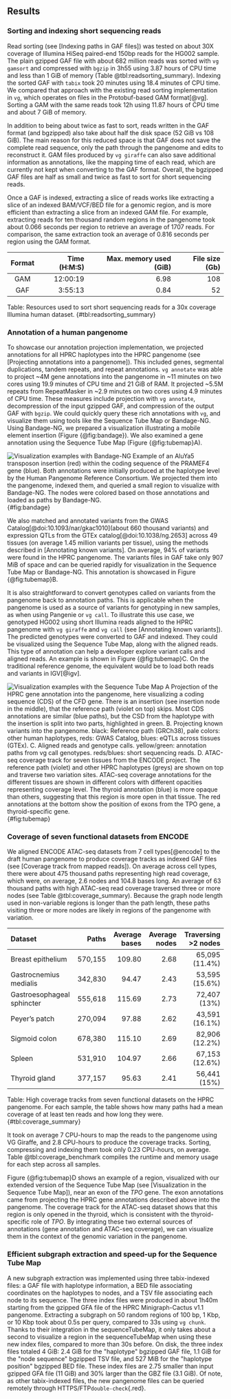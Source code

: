 ## Results

### Sorting and indexing short sequencing reads

Read sorting (see [Indexing paths in GAF files]) was tested on about 30X coverage of Illumina HiSeq paired-end 150bp reads for the HG002 sample.
The plain gzipped GAF file with about 682 million reads was sorted with `vg gamsort` and compressed with `bgzip` in 3h55 using 3.87 hours of CPU time and less than 1 GiB of memory (Table @tbl:readsorting_summary).
Indexing the sorted GAF with `tabix` took 20 minutes using 18.4 minutes of CPU time.
We compared that approach with the existing read sorting implementation in `vg`, which operates on files in the Protobuf-based GAM format[@vg].
Sorting a GAM with the same reads took 12h using 11.87 hours of CPU time and about 7 GiB of memory. 

In addition to being about twice as fast to sort, reads written in the GAF format (and bgzipped) also take about half the disk space (52 GiB vs 108 GiB).
The main reason for this reduced space is that GAF does not save the complete read sequence, only the path through the pangenome and edits to reconstruct it.
GAM files produced by `vg giraffe` can also save additional information as annotations, like the mapping time of each read, which are currently not kept when converting to the GAF format.
Overall, the bgzipped GAF files are half as small and twice as fast to sort for short sequencing reads.

Once a GAF is indexed, extracting a slice of reads works like extracting a slice of an indexed BAM/VCF/BED file for a genomic region, and is more efficient than extracting a slice from an indexed GAM file.
For example, extracting reads for ten thousand random regions in the pangenome took about 0.066 seconds per region to retrieve an average of 1707 reads.
For comparison, the same extraction took an average of 0.816 seconds per region using the GAM format. 

| Format | Time (H:M:S) | Max. memory used (GiB) | File size (Gb) |
|:------:|-------------:|-----------------------:|---------------:|
| GAM    |     12:00:19 |                   6.98 |            108 |
| GAF    |      3:55:13 |                   0.84 |             52 |

Table: Resources used to sort short sequencing reads for a 30x coverage Illumina human dataset.
{#tbl:readsorting_summary}

### Annotation of a human pangenome

To showcase our annotation projection implementation, we projected annotations for all HPRC haplotypes into the HPRC pangenome (see [Projecting annotations into a pangenome]). 
This included genes, segmental duplications, tandem repeats, and repeat annotations. 
`vg annotate` was able to project ~4M gene annotations into the pangenome in ~11 minutes on two cores using 19.9 minutes of CPU time and 21 GiB of RAM.
It projected ~5.5M repeats from RepeatMasker in ~2.9 minutes on two cores using 4.9 minutes of CPU time.
These measures include projection with `vg annotate`, decompression of the input gzipped GAF, and compression of the output GAF with `bgzip`.
We could quickly query these rich annotations with `vg`, and visualize them using tools like the Sequence Tube Map or Bandage-NG.
Using Bandage-NG, we prepared a visualization illustrating a mobile element insertion (Figure {@fig:bandage}).
We also examined a gene annotation using the Sequence Tube Map (Figure {@fig:tubemap}A).

![
**Visualization examples with Bandage-NG**
Example of an AluYa5 transposon insertion (*red*) within the coding sequence of the *PRAMEF4* gene (*blue*).
Both annotations were initially produced at the haplotype level by the Human Pangenome Reference Consortium.
We projected them into the pangenome, indexed them, and queried a small region to visualize with Bandage-NG.
The nodes were colored based on those annotations and loaded as paths by Bandage-NG.
](images/PRAMEF4.AluInsertion.png "Bandage example"){#fig:bandage}

We also matched and annotated variants from the GWAS Catalog[@doi:10.1093/nar/gkac1010](about 660 thousand variants) and expression QTLs from the GTEx catalog[@doi:10.1038/ng.2653] across 49 tissues (on average 1.45 million variants per tissue), using the methods described in [Annotating known variants].
On average, 94% of variants were found in the HPRC pangenome.
The variants files in GAF take only 907 MiB of space and can be queried rapidly for visualization in the Sequence Tube Map or Bandage-NG.
This annotation is showcased in Figure {@fig:tubemap}B.

It is also straightforward to convert genotypes called on variants from the pangenome back to annotation paths. 
This is applicable when the pangenome is used as a source of variants for genotyping in new samples, as when using Pangenie or `vg call`.
To illustrate this use case, we genotyped HG002 using short Illumina reads aligned to the HPRC pangenome with `vg giraffe` and `vg call` (see [Annotating known variants]).
The predicted genotypes were converted to GAF and indexed.
They could be visualized using the Sequence Tube Map, along with the aligned reads. 
This type of annotation can help a developer explore variant calls and aligned reads. 
An example is shown in Figure {@fig:tubemap}C.
On the traditional reference genome, the equivalent would be to load both reads and variants in IGV[@igv].

![
**Visualization examples with the Sequence Tube Map**
**A** Projection of the HPRC gene annotation into the pangenome, here visualizing a coding sequence (CDS) of the *CFD* gene.
There is an insertion (see *insertion node* in the middle), that the reference path (*violet* on top) skips.
Most CDS annotations are similar (*blue* paths), but the CSD from the haplotype with the insertion is split into two parts, highlighted in *green*.
**B.** Projecting known variants into the pangenome. 
*black*: Reference path (GRCh38), *pale colors*: other human haplotypes, *reds*: GWAS Catalog, *blues*: eQTLs across tissues (GTEx).
**C.** Aligned reads and genotype calls.
*yellow*/*green*: annotation paths from `vg call` genotypes. *reds*/*blues*: short sequencing reads.
**D.** ATAC-seq coverage track for seven tissues from the ENCODE project. 
The reference path (*violet*) and other HPRC haplotypes (*greys*) are shown on top and traverse two variation sites.
ATAC-seq coverage annotations for the different tissues are shown in different *colors* with different opacities representing coverage level.
The thyroid annotation (*blue*) is more opaque than others, suggesting that this region is more open in that tissue.
The *red* annotations at the bottom show the position of exons from the *TPO* gene, a thyroid-specific gene.
](images/tubemap.examples.png "Tubemap examples"){#fig:tubemap}

### Coverage of seven functional datasets from ENCODE

We aligned ENCODE ATAC-seq datasets from 7 cell types[@encode] to the draft human pangenome to produce coverage tracks as indexed GAF files (see [Coverage track from mapped reads]). 
On average across cell types, there were about 475 thousand paths representing high read coverage, which were, on average, 2.6 nodes and 104.8 bases long. 
An average of 63 thousand paths with high ATAC-seq read coverage traversed three or more nodes (see Table @tbl:coverage_summary).
Because the graph node length used in non-variable regions is longer than the path length, these paths visiting three or more nodes are likely in regions of the pangenome with variation.

| Dataset                    |   Paths | Average bases | Average nodes | Traversing >2 nodes |
|:---------------------------|--------:|--------------:|--------------:|--------------------:|
| Breast epithelium          | 570,155 |        109.80 |          2.68 |      65,095 (11.4%) |
| Gastrocnemius medialis     | 342,830 |         94.47 |          2.43 |      53,595 (15.6%) |
| Gastroesophageal sphincter | 555,618 |        115.69 |          2.73 |        72,407 (13%) |
| Peyer’s patch              | 270,094 |         97.88 |          2.62 |      43,591 (16.1%) |
| Sigmoid colon              | 678,380 |        115.10 |          2.69 |      82,906 (12.2%) |
| Spleen                     | 531,910 |        104.97 |          2.66 |      67,153 (12.6%) |
| Thyroid gland              | 377,157 |         95.63 |          2.41 |        56,441 (15%) |

Table: High coverage tracks from seven functional datasets on the HPRC pangenome. For each sample, the table shows how many paths had a mean coverage of at least ten reads and how long they were.
{#tbl:coverage_summary}

It took on average 7 CPU-hours to map the reads to the pangenome using VG Giraffe, and 2.8 CPU-hours to produce the coverage tracks.
Sorting, compressing and indexing them took only 0.23 CPU-hours, on average.
Table @tbl:coverage_benchmark compiles the runtime and memory usage for each step across all samples.

Figure {@fig:tubemap}D shows an example of a region, visualized with our extended version of the Sequence Tube Map (see [Visualization in the Sequence Tube Map]), near an exon of the *TPO* gene. 
The exon annotations came from projecting the HPRC gene annotations described above into the pangenome. 
The coverage track for the ATAC-seq dataset shows that this region is only opened in the thyroid, which is consistent with the thyroid-specific role of *TPO*.
By integrating these two external sources of annotations (gene annotation and ATAC-seq coverage), we can visualize them in the context of the genomic variation in the pangenome.

<!-- `example of what we could look for and describe`{.red} -->
<!-- Fig @fig:cov_examples shows examples of those tracks visualized using the Sequence Tube Map. -->
<!-- In Fig ??a, the promoter of the *??* gene is seen to be open in the ?? cell type.  -->
<!-- Thanks to the pangenomic view, we see differential coverage of the functional tracks across the variants in the region. -->
<!-- For instance, we notice a small insertion-deletion (indel) where the alternate allele is only covered by 2 reads, while the reference allele is covered by more than 30 reads. -->
<!-- Fig ??b highlights a structural variant, a ??bp insertion, that is highly covered by ATAC-seq in several cell types. -->
<!-- The RepeatMasker annotation in this region, also extracted from an indexed GAF file, flags this insertion as a ?? transposable element. -->
<!-- ?? can indeed attract TF?? that lead to open chromatin ?REF?. -->

<!-- ![ -->
<!-- **Coverage tracks visualized interactively using the Sequence Tube Map.** -->
<!-- a) Promoter... b) Structural variant.... -->
<!-- ](figures/wide.png "Wide image"){#fig:cov_examples} -->

### Efficient subgraph extraction and speed-up for the Sequence Tube Map

A new subgraph extraction was implemented using three tabix-indexed files: a GAF file with haplotype information, a BED file associating coordinates on the haplotypes to nodes, and a TSV file associating each node to its sequence. 
The three index files were produced in about 1h40m starting from the gzipped GFA file of the HPRC Minigraph-Cactus v1.1 pangenome.
Extracting a subgraph on 50 random regions of 100 bp, 1 Kbp, or 10 Kbp took about 0.5s per query, compared to 33s using `vg chunk`.
Thanks to their integration in the sequenceTubeMap, it only takes about a second to visualize a region in the sequenceTubeMap when using these new index files, compared to more than 30s before.
On disk, the three index files totaled 4 GiB: 2.4 GiB for the "haplotype" bgzipped GAF file, 1.1 GiB for the "node sequence" bgzipped TSV file, and 527 MiB for the "haplotype position" bgzipped BED file.
These index files are 2.75 smaller than input gzipped GFA file (11 GiB) and 30% larger than the GBZ file (3.1 GiB).
Of note, as other tabix-indexed files, the new pangenome files can be queried remotely through HTTPS/FTP`double-check`{.red}.
